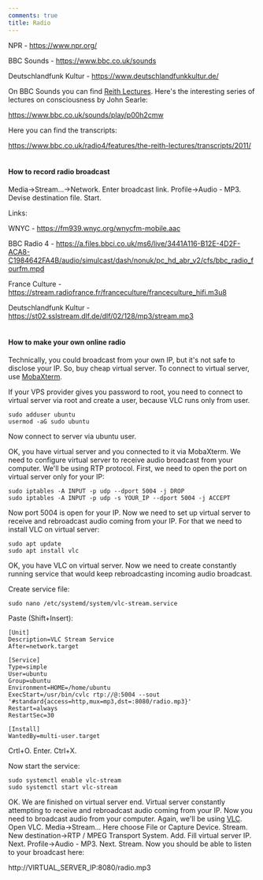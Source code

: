 ```yaml
---
comments: true
title: Radio
---
```


NPR - <https://www.npr.org/>

BBC Sounds - <https://www.bbc.co.uk/sounds>

Deutschlandfunk Kultur - <https://www.deutschlandfunkkultur.de/>

On BBC Sounds you can find [Reith Lectures](https://en.wikipedia.org/wiki/Reith_Lectures). Here's the interesting series of lectures on consciousness by John Searle:

<https://www.bbc.co.uk/sounds/play/p00h2cmw>

Here you can find the transcripts:

<https://www.bbc.co.uk/radio4/features/the-reith-lectures/transcripts/2011/>
<br><br>

#### How to record radio broadcast

Media->Stream...->Network. Enter broadcast link. Profile->Audio - MP3. Devise destination file. Start.

Links:

WNYC - <https://fm939.wnyc.org/wnycfm-mobile.aac>

BBC Radio 4 - <https://a.files.bbci.co.uk/ms6/live/3441A116-B12E-4D2F-ACA8-C1984642FA4B/audio/simulcast/dash/nonuk/pc_hd_abr_v2/cfs/bbc_radio_fourfm.mpd>

France Culture - <https://stream.radiofrance.fr/franceculture/franceculture_hifi.m3u8>

Deutschlandfunk Kultur - <https://st02.sslstream.dlf.de/dlf/02/128/mp3/stream.mp3>
<br><br>

#### How to make your own online radio

Technically, you could broadcast from your own IP, but it's not safe to disclose your IP. So, buy cheap virtual server. To connect to virtual server, use [MobaXterm](https://mobaxterm.mobatek.net/download.html).

If your VPS provider gives you password to root, you need to connect to virtual server via root and create a user, because VLC runs only from user.

```
sudo adduser ubuntu
usermod -aG sudo ubuntu
```

Now connect to server via ubuntu user.

OK, you have virtual server and you connected to it via MobaXterm. We need to configure virtual server to receive audio broadcast from your computer. We'll be using RTP protocol. First, we need to open the port on virtual server only for your IP:

```
sudo iptables -A INPUT -p udp --dport 5004 -j DROP
sudo iptables -A INPUT -p udp -s YOUR_IP --dport 5004 -j ACCEPT
```

Now port 5004 is open for your IP. Now we need to set up virtual server to receive and rebroadcast audio coming from your IP. For that we need to install VLC on virtual server:

```
sudo apt update
sudo apt install vlc
```

OK, you have VLC on virtual server. Now we need to create constantly running service that would keep rebroadcasting incoming audio broadcast.

Create service file:

```
sudo nano /etc/systemd/system/vlc-stream.service
```

Paste (Shift+Insert):

```
[Unit]
Description=VLC Stream Service
After=network.target

[Service]
Type=simple
User=ubuntu
Group=ubuntu
Environment=HOME=/home/ubuntu
ExecStart=/usr/bin/cvlc rtp://@:5004 --sout '#standard{access=http,mux=mp3,dst=:8080/radio.mp3}'
Restart=always
RestartSec=30

[Install]
WantedBy=multi-user.target
```

Crtl+O. Enter. Ctrl+X.

Now start the service:

```
sudo systemctl enable vlc-stream
sudo systemctl start vlc-stream
```

OK. We are finished on virtual server end. Virtual server constantly attempting to receive and rebroadcast audio coming from your IP. Now you need to broadcast audio from your computer. Again, we'll be using [VLC](https://www.videolan.org/vlc/). Open VLC. Media->Stream... Here choose File or Capture Device. Stream. New destination->RTP / MPEG Transport System. Add. Fill virtual server IP. Next. Profile->Audio - MP3. Next. Stream. Now you should be able to listen to your broadcast here:

http://VIRTUAL_SERVER_IP:8080/radio.mp3